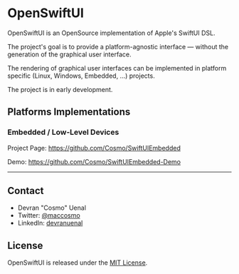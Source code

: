# OpenSwiftUI

OpenSwiftUI is an OpenSource implementation of Apple's SwiftUI DSL.

The project's goal is to provide a platform-agnostic interface — without the generation of the graphical user interface.

The rendering of graphical user interfaces can be implemented in platform specific (Linux, Windows, Embedded, …) projects.

The project is in early development.

## Platforms Implementations

### Embedded / Low-Level Devices

Project Page:
https://github.com/Cosmo/SwiftUIEmbedded

Demo:
https://github.com/Cosmo/SwiftUIEmbedded-Demo



---

## Contact

* Devran "Cosmo" Uenal
* Twitter: [@maccosmo](http://twitter.com/maccosmo)
* LinkedIn: [devranuenal](https://www.linkedin.com/in/devranuenal)

## License

OpenSwiftUI is released under the [MIT License](http://www.opensource.org/licenses/MIT).
